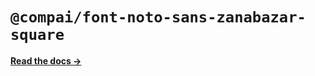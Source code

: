 # `@compai/font-noto-sans-zanabazar-square`

[**Read the docs &rarr;**](https://components.ai/docs/typefaces/noto-sans-zanabazar-square)

